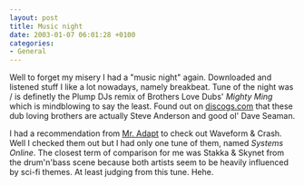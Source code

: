 ```yaml
---
layout: post
title: Music night
date: 2003-01-07 06:01:28 +0100
categories:
- General
---
```

Well to forget my misery I had a "music night" again. Downloaded and listened stuff I like a lot nowadays, namely breakbeat. Tune of the night was / is definetly the Plump DJs remix of Brothers Love Dubs' <i>Mighty Ming</i> which is mindblowing to say the least. Found out on <a href="http://www.discogs.com" title="Another great resource for electronica heads...">discogs.com</a> that these dub loving brothers are actually Steve Anderson and good ol' Dave Seaman.

I had a recommendation from <a href="http://adt.groove.ro" title="The Dropbox">Mr. Adapt</a> to check out Waveform & Crash. Well I checked them out but I had only one tune of them, named <i>Systems Online</i>. The closest term of comparison for me was Stakka & Skynet from the drum'n'bass scene because both artists seem to be heavily influenced by sci-fi themes. At least judging from this tune. Hehe.

